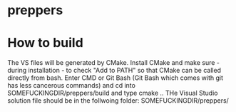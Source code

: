# preppers

# How to build
The VS files will be generated by CMake. Install CMake and make sure - during installation - to check "Add to PATH" so that CMake can be called directly from bash. Enter CMD or Git Bash (Git Bash which comes with git has less cancerous commands) and cd into SOMEFUCKINGDIR/preppers/build and type
    cmake ..
THe Visual Studio solution file should be in the follwoing folder: SOMEFUCKINGDIR/preppers/